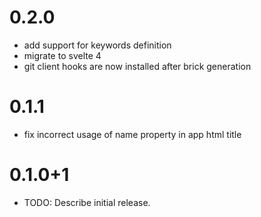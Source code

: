 # 0.2.0

- add support for keywords definition
- migrate to svelte 4
- git client hooks are now installed after brick generation

# 0.1.1

- fix incorrect usage of name property in app html title

# 0.1.0+1

- TODO: Describe initial release.